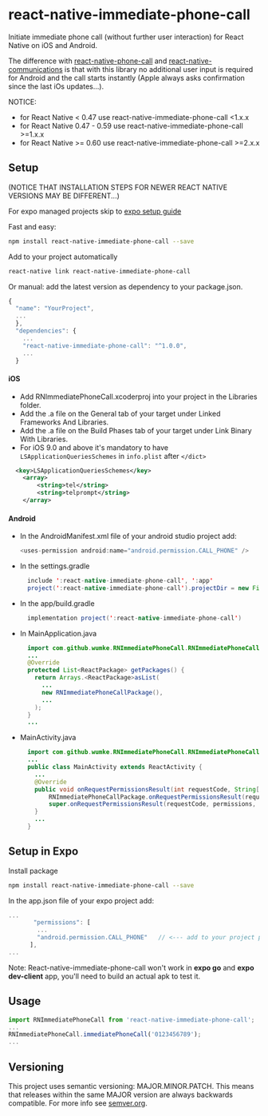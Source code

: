 # react-native-immediate-phone-call

Initiate immediate phone call (without further user interaction) for React Native on iOS and Android.

The difference with [react-native-phone-call](https://github.com/tiaanduplessis/react-native-phone-call) and [react-native-communications](https://github.com/anarchicknight/react-native-communications) is that with this library no additional user input is required for Android and the call starts instantly (Apple always asks confirmation since the last iOs updates...).

NOTICE:

- for React Native < 0.47 use react-native-immediate-phone-call <1.x.x
- for React Native 0.47 - 0.59 use react-native-immediate-phone-call >=1.x.x
- for React Native >= 0.60 use react-native-immediate-phone-call >=2.x.x

## Setup

(NOTICE THAT INSTALLATION STEPS FOR NEWER REACT NATIVE VERSIONS MAY BE DIFFERENT...)

For expo managed projects skip to [expo setup guide](#setup-in-expo)

Fast and easy:

```bash
npm install react-native-immediate-phone-call --save
```
Add to your project automatically

```bash
react-native link react-native-immediate-phone-call
```

Or manual: add the latest version as dependency to your package.json.

```javascript
{
  "name": "YourProject",
  ...
  },
  "dependencies": {
    ...
    "react-native-immediate-phone-call": "^1.0.0",
    ...
  }
```

#### iOS

- Add RNImmediatePhoneCall.xcoderproj into your project in the Libraries folder.
- Add the .a file on the General tab of your target under Linked Frameworks And Libraries.
- Add the .a file on the Build Phases tab of your target under Link Binary With Libraries.
- For iOS 9.0 and above it's mandatory to have `LSApplicationQueriesSchemes` in `info.plist` after `</dict>`

```xml
  <key>LSApplicationQueriesSchemes</key>
    <array>
        <string>tel</string>
        <string>telprompt</string>
    </array>
```

#### Android

- In the AndroidManifest.xml file of your android studio project add:

  ```java
  <uses-permission android:name="android.permission.CALL_PHONE" />
  ```

- In the settings.gradle

  ```java
    include ':react-native-immediate-phone-call', ':app'
    project(':react-native-immediate-phone-call').projectDir = new File(rootProject.projectDir, '../node_modules/react-native-immediate-phone-call/android')
  ```

- In the app/build.gradle
  ```java
    implementation project(':react-native-immediate-phone-call')
  ```

- In MainApplication.java

  ```java
    import com.github.wumke.RNImmediatePhoneCall.RNImmediatePhoneCallPackage;
    ...
    @Override
    protected List<ReactPackage> getPackages() {
      return Arrays.<ReactPackage>asList(
        ...
        new RNImmediatePhoneCallPackage(),
        ...
      );
    }
    ...
  ```

- MainActivity.java

  ```java
    import com.github.wumke.RNImmediatePhoneCall.RNImmediatePhoneCallPackage;  // <--- import
    ...
    public class MainActivity extends ReactActivity {
      ...
      @Override
      public void onRequestPermissionsResult(int requestCode, String[] permissions, int[] grantResults) {
          RNImmediatePhoneCallPackage.onRequestPermissionsResult(requestCode, permissions, grantResults); // very important event callback
          super.onRequestPermissionsResult(requestCode, permissions, grantResults);
      }
      ...
    }
  ```

## Setup in Expo

Install package

```bash
npm install react-native-immediate-phone-call --save
```

In the app.json file of your expo project add:

```js
...
       "permissions": [
        ...
        "android.permission.CALL_PHONE"   // <--- add to your project permissions
      ],
...
```

Note: React-native-immediate-phone-call won't work in **expo go** and **expo dev-client** app, you'll need to build an actual apk to test it. 

## Usage

```javascript
import RNImmediatePhoneCall from 'react-native-immediate-phone-call';
...
RNImmediatePhoneCall.immediatePhoneCall('0123456789');
...
```

## Versioning

This project uses semantic versioning: MAJOR.MINOR.PATCH.
This means that releases within the same MAJOR version are always backwards compatible. For more info see [semver.org](http://semver.org/).
